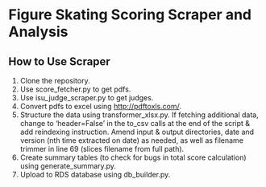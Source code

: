 # Figure Skating Scoring Scraper and Analysis

## How to Use Scraper

1. Clone the repository.
2. Use score_fetcher.py to get pdfs.
3. Use isu_judge_scraper.py to get judges.
4. Convert pdfs to excel using http://pdftoxls.com/.
5. Structure the data using transformer_xlsx.py. If fetching additional data, change to ‘header=False’ in the to_csv calls at the end of the script & add reindexing instruction. Amend input & output directories, date and version (nth time extracted on date) as needed, as well as filename trimmer in line 69 (slices filename from full path).
6. Create summary tables (to check for bugs in total score calculation) using generate_summary.py.
7. Upload to RDS database using db_builder.py.


